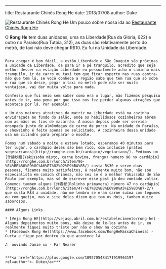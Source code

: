---
title: Restaurante Chinês Rong He
date: 2013/07/08
author: Duke

![Restaurante Chinês Rong He](http://ronghe.com.br/wp-content/uploads/2013/03/Restaurante_RongHe_1.jpg) Um pouco sobre nossa ida ao [Restaurante Chinês Rong He](http://ronghe.com.br/)


O **Rong He** tem duas unidades, uma na Liberdade(Rua da Glória, 622) e outro no Paraíso(Rua Tutóia, 312), as duas são relativamente perto do metrô, de taxi não deve chegar R$10. Eu fui na Unidade da Liberdade.

~~~

Para chegar é bem fácil, a estão Liberdade e São Joaquim são próximas a unidade da Liberdade, da para ir a pé tranquilo, acredito que seja melhor descer na estação Liberdade eu pessoalmente acho o caminho mais tranquilo, ir de carro ou taxi tem que ficar esperto nas ruas contra-mão que tem lá, se você conhece a região sabe que tem rua que só sobe e rua que só desce, pegar o taxi no metrô pode não ser muito vantajoso, vai dar muita volta para nada.

Confesso que fui meio sem saber como era o lugar, não fizemos pesquisa antes de ir, uma pena por que isso nos fez perder algumas atrações que acontece por lá. Por exemplo:

> Um dos maiores atrativos da matriz na Liberdade está na cozinha envidraçada no fundo do salão, onde os habilidosos cozinheiros abrem com as mãos os fios de macarrão. A massa depois pode ser servida ensopada junto de almôndegas de carne de porco. Na unidade do Paraíso, o showzinho é feito apenas se solicitado. A cozinheira dessa unidade usa um cilindro para preparar o noodle.

Fomos num sábado a noite e estava lotado, esperamos 40 minutos para ter lugar, o cardápio deles são bem rico, com inclusie [pratos vegetarianos](http://ronghe.com.br/cardapio/vegetariano/). Pedimos um [什錦炒麵(Yakissoba misto, carne bovina, frango) numero 96 no cardápio](http://ronghe.com.br/lunch/item/96-%E4%BB%80%E9%8C%A6%E7%82%92%E9%BA%B5/) custa R$30 e serve duas pessoas, ficamos muito satisfeitos, é realmente muito bom, não sou especialista em comida chinesa, não sei se é o melhor Yakissoba de São Paulo por exemplo, mas só de escrever esse post já deu vontade voltar. Comemos tambem alguns [炸春卷(Rolinho primavera) número 47 no cardápio](http://ronghe.com.br/lunch/item/47-%E7%82%B8%E6%98%A5%E5%8D%B7-2/) que custa R$4 a unidade, não me lembro se eram carne suína com legumes ou com queijo, mas o site deles dizem que tem os dois, tambem muito saborosos.

#### Alguns Links

* [Veja Rong HE](http://vejasp.abril.com.br/estabelecimento/rong-he) - Alguns depoimentos muito bons, não deixe de le-los antes de ir, eu realmente fiquei muito triste por não o show na cozinha
* [Facebook Rong He](https://www.facebook.com/RongHeMassaChinesa) - Curta e fique por dentro do que acontece lá

♫  ouvindo Jamie xx - Far Nearer


***<a href="https://plus.google.com/109270548417191996419?rel=author">- Duke</a>***

